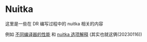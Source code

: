 # Nuitka

这里是一些在 DR 编写过程中的 nuitka 相关的内容

例如 [不同编译器的性能](/main/nuitka/20221121_nuitka_performs.md) 和 [nuitka 选项解释](/main/nuitka/20230116_nuitka_options.md)
(其实也就这俩(20230116))
